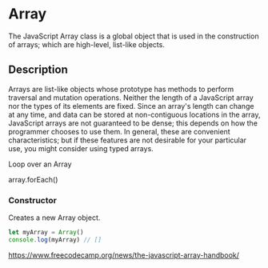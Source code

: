 # Array
The JavaScript Array class is a global object that is used in the construction of arrays; which are high-level, list-like objects.

## Description
Arrays are list-like objects whose prototype has methods to perform traversal and mutation operations. Neither the length of a JavaScript array nor the types of its elements are fixed. Since an array's length can change at any time, and data can be stored at non-contiguous locations in the array, JavaScript arrays are not guaranteed to be dense; this depends on how the programmer chooses to use them. In general, these are convenient characteristics; but if these features are not desirable for your particular use, you might consider using typed arrays.

Loop over an Array

array.forEach()



### Constructor

Creates a new Array object.

```javascript
let myArray = Array()
console.log(myArray) // []

```


https://www.freecodecamp.org/news/the-javascript-array-handbook/